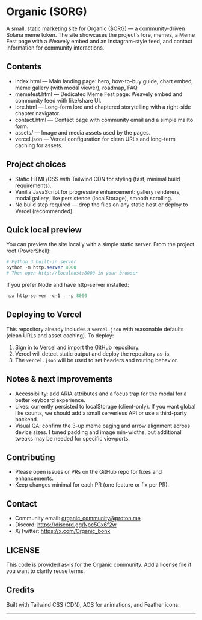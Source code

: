 Organic ($ORG)
================

A small, static marketing site for Organic ($ORG) — a community-driven Solana meme token. The site showcases the project's lore, memes, a Meme Fest page with a Weavely embed and an Instagram-style feed, and contact information for community interactions.

Contents
--------
- index.html — Main landing page: hero, how-to-buy guide, chart embed, meme gallery (with modal viewer), roadmap, FAQ.
- memefest.html — Dedicated Meme Fest page: Weavely embed and community feed with like/share UI.
- lore.html — Long-form lore and chaptered storytelling with a right-side chapter navigator.
- contact.html — Contact page with community email and a simple mailto form.
- assets/ — Image and media assets used by the pages.
- vercel.json — Vercel configuration for clean URLs and long-term caching for assets.

Project choices
---------------
- Static HTML/CSS with Tailwind CDN for styling (fast, minimal build requirements).
- Vanilla JavaScript for progressive enhancement: gallery renderers, modal gallery, like persistence (localStorage), smooth scrolling.
- No build step required — drop the files on any static host or deploy to Vercel (recommended).

Quick local preview
-------------------
You can preview the site locally with a simple static server. From the project root (PowerShell):

```powershell
# Python 3 built-in server
python -m http.server 8000
# Then open http://localhost:8000 in your browser
```

If you prefer Node and have http-server installed:

```powershell
npx http-server -c-1 . -p 8000
```

Deploying to Vercel
-------------------
This repository already includes a `vercel.json` with reasonable defaults (clean URLs and asset caching). To deploy:
1. Sign in to Vercel and import the GitHub repository.
2. Vercel will detect static output and deploy the repository as-is.
3. The `vercel.json` will be used to set headers and routing behavior.

Notes & next improvements
-------------------------
- Accessibility: add ARIA attributes and a focus trap for the modal for a better keyboard experience.
- Likes: currently persisted to localStorage (client-only). If you want global like counts, we should add a small serverless API or use a third-party backend.
- Visual QA: confirm the 3-up meme paging and arrow alignment across device sizes. I tuned padding and image min-widths, but additional tweaks may be needed for specific viewports.

Contributing
------------
- Please open issues or PRs on the GitHub repo for fixes and enhancements.
- Keep changes minimal for each PR (one feature or fix per PR).

Contact
-------
- Community email: organic_community@proton.me
- Discord: https://discord.gg/Npc5Gx6f2w
- X/Twitter: https://x.com/Organic_bonk

LICENSE
-------
This code is provided as-is for the Organic community. Add a license file if you want to clarify reuse terms.

Credits
-------
Built with Tailwind CSS (CDN), AOS for animations, and Feather icons.

---
